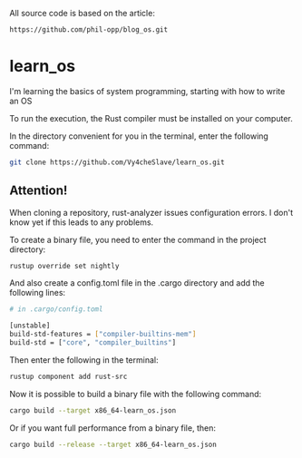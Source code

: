 All source code is based on the article:
```bash
https://github.com/phil-opp/blog_os.git
```

# learn_os
I'm learning the basics of system programming, starting with how to write an OS

To run the execution, the Rust compiler must be installed on your computer.

In the directory convenient for you in the terminal, enter the following command:
```bash
git clone https://github.com/Vy4cheSlave/learn_os.git
```
## Attention! 
When cloning a repository, rust-analyzer issues configuration errors. I don't know yet if this leads to any problems.

To create a binary file, you need to enter the command in the project directory:
```bash
rustup override set nightly
```

And also create a config.toml file in the .cargo directory and add the following lines:
```bash
# in .cargo/config.toml

[unstable]
build-std-features = ["compiler-builtins-mem"]
build-std = ["core", "compiler_builtins"]
```

Then enter the following in the terminal:
```bash
rustup component add rust-src
```

Now it is possible to build a binary file with the following command:
```bash
cargo build --target x86_64-learn_os.json
```
Or if you want full performance from a binary file, then:
```bash
cargo build --release --target x86_64-learn_os.json
```
